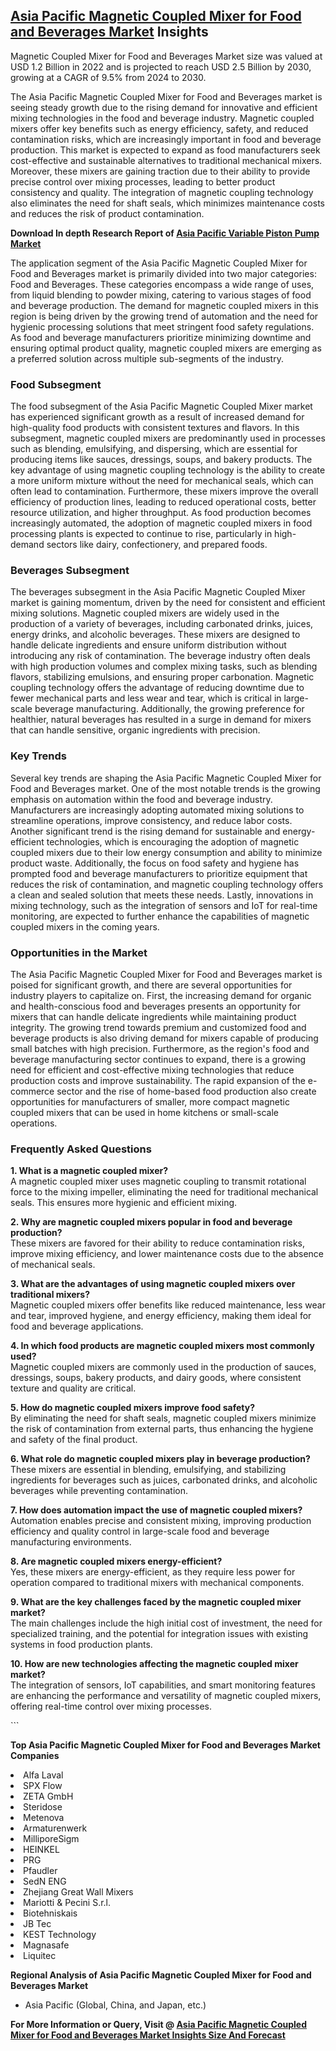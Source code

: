 <h2><a href="https://www.verifiedmarketreports.com/download-sample/?rid=441550&amp;utm_source=Github-Feb&amp;utm_medium=225" target="_blank">Asia Pacific Magnetic Coupled Mixer for Food and Beverages Market</a> Insights</h2><p>Magnetic Coupled Mixer for Food and Beverages Market size was valued at USD 1.2 Billion in 2022 and is projected to reach USD 2.5 Billion by 2030, growing at a CAGR of 9.5% from 2024 to 2030.</p><p><p>The Asia Pacific Magnetic Coupled Mixer for Food and Beverages market is seeing steady growth due to the rising demand for innovative and efficient mixing technologies in the food and beverage industry. Magnetic coupled mixers offer key benefits such as energy efficiency, safety, and reduced contamination risks, which are increasingly important in food and beverage production. This market is expected to expand as food manufacturers seek cost-effective and sustainable alternatives to traditional mechanical mixers. Moreover, these mixers are gaining traction due to their ability to provide precise control over mixing processes, leading to better product consistency and quality. The integration of magnetic coupling technology also eliminates the need for shaft seals, which minimizes maintenance costs and reduces the risk of product contamination. <strong><p><strong>Download In depth Research Report of <a href="https://www.verifiedmarketreports.com/download-sample/?rid=236118&amp;utm_source=Pulse-Dec&amp;utm_medium=225" target="_blank">Asia Pacific Variable Piston Pump Market</a></strong></p></strong></p> <p>The application segment of the Asia Pacific Magnetic Coupled Mixer for Food and Beverages market is primarily divided into two major categories: Food and Beverages. These categories encompass a wide range of uses, from liquid blending to powder mixing, catering to various stages of food and beverage production. The demand for magnetic coupled mixers in this region is being driven by the growing trend of automation and the need for hygienic processing solutions that meet stringent food safety regulations. As food and beverage manufacturers prioritize minimizing downtime and ensuring optimal product quality, magnetic coupled mixers are emerging as a preferred solution across multiple sub-segments of the industry.</p> <h3>Food Subsegment</h3> <p>The food subsegment of the Asia Pacific Magnetic Coupled Mixer market has experienced significant growth as a result of increased demand for high-quality food products with consistent textures and flavors. In this subsegment, magnetic coupled mixers are predominantly used in processes such as blending, emulsifying, and dispersing, which are essential for producing items like sauces, dressings, soups, and bakery products. The key advantage of using magnetic coupling technology is the ability to create a more uniform mixture without the need for mechanical seals, which can often lead to contamination. Furthermore, these mixers improve the overall efficiency of production lines, leading to reduced operational costs, better resource utilization, and higher throughput. As food production becomes increasingly automated, the adoption of magnetic coupled mixers in food processing plants is expected to continue to rise, particularly in high-demand sectors like dairy, confectionery, and prepared foods.</p> <h3>Beverages Subsegment</h3> <p>The beverages subsegment in the Asia Pacific Magnetic Coupled Mixer market is gaining momentum, driven by the need for consistent and efficient mixing solutions. Magnetic coupled mixers are widely used in the production of a variety of beverages, including carbonated drinks, juices, energy drinks, and alcoholic beverages. These mixers are designed to handle delicate ingredients and ensure uniform distribution without introducing any risk of contamination. The beverage industry often deals with high production volumes and complex mixing tasks, such as blending flavors, stabilizing emulsions, and ensuring proper carbonation. Magnetic coupling technology offers the advantage of reducing downtime due to fewer mechanical parts and less wear and tear, which is critical in large-scale beverage manufacturing. Additionally, the growing preference for healthier, natural beverages has resulted in a surge in demand for mixers that can handle sensitive, organic ingredients with precision.</p> <h3>Key Trends</h3> <p>Several key trends are shaping the Asia Pacific Magnetic Coupled Mixer for Food and Beverages market. One of the most notable trends is the growing emphasis on automation within the food and beverage industry. Manufacturers are increasingly adopting automated mixing solutions to streamline operations, improve consistency, and reduce labor costs. Another significant trend is the rising demand for sustainable and energy-efficient technologies, which is encouraging the adoption of magnetic coupled mixers due to their low energy consumption and ability to minimize product waste. Additionally, the focus on food safety and hygiene has prompted food and beverage manufacturers to prioritize equipment that reduces the risk of contamination, and magnetic coupling technology offers a clean and sealed solution that meets these needs. Lastly, innovations in mixing technology, such as the integration of sensors and IoT for real-time monitoring, are expected to further enhance the capabilities of magnetic coupled mixers in the coming years.</p> <h3>Opportunities in the Market</h3> <p>The Asia Pacific Magnetic Coupled Mixer for Food and Beverages market is poised for significant growth, and there are several opportunities for industry players to capitalize on. First, the increasing demand for organic and health-conscious food and beverages presents an opportunity for mixers that can handle delicate ingredients while maintaining product integrity. The growing trend towards premium and customized food and beverage products is also driving demand for mixers capable of producing small batches with high precision. Furthermore, as the region's food and beverage manufacturing sector continues to expand, there is a growing need for efficient and cost-effective mixing technologies that reduce production costs and improve sustainability. The rapid expansion of the e-commerce sector and the rise of home-based food production also create opportunities for manufacturers of smaller, more compact magnetic coupled mixers that can be used in home kitchens or small-scale operations.</p> <h3>Frequently Asked Questions</h3> <p><strong>1. What is a magnetic coupled mixer?</strong><br> A magnetic coupled mixer uses magnetic coupling to transmit rotational force to the mixing impeller, eliminating the need for traditional mechanical seals. This ensures more hygienic and efficient mixing.</p> <p><strong>2. Why are magnetic coupled mixers popular in food and beverage production?</strong><br> These mixers are favored for their ability to reduce contamination risks, improve mixing efficiency, and lower maintenance costs due to the absence of mechanical seals.</p> <p><strong>3. What are the advantages of using magnetic coupled mixers over traditional mixers?</strong><br> Magnetic coupled mixers offer benefits like reduced maintenance, less wear and tear, improved hygiene, and energy efficiency, making them ideal for food and beverage applications.</p> <p><strong>4. In which food products are magnetic coupled mixers most commonly used?</strong><br> Magnetic coupled mixers are commonly used in the production of sauces, dressings, soups, bakery products, and dairy goods, where consistent texture and quality are critical.</p> <p><strong>5. How do magnetic coupled mixers improve food safety?</strong><br> By eliminating the need for shaft seals, magnetic coupled mixers minimize the risk of contamination from external parts, thus enhancing the hygiene and safety of the final product.</p> <p><strong>6. What role do magnetic coupled mixers play in beverage production?</strong><br> These mixers are essential in blending, emulsifying, and stabilizing ingredients for beverages such as juices, carbonated drinks, and alcoholic beverages while preventing contamination.</p> <p><strong>7. How does automation impact the use of magnetic coupled mixers?</strong><br> Automation enables precise and consistent mixing, improving production efficiency and quality control in large-scale food and beverage manufacturing environments.</p> <p><strong>8. Are magnetic coupled mixers energy-efficient?</strong><br> Yes, these mixers are energy-efficient, as they require less power for operation compared to traditional mixers with mechanical components.</p> <p><strong>9. What are the key challenges faced by the magnetic coupled mixer market?</strong><br> The main challenges include the high initial cost of investment, the need for specialized training, and the potential for integration issues with existing systems in food production plants.</p> <p><strong>10. How are new technologies affecting the magnetic coupled mixer market?</strong><br> The integration of sensors, IoT capabilities, and smart monitoring features are enhancing the performance and versatility of magnetic coupled mixers, offering real-time control over mixing processes.</p> ```</p><p><strong>Top Asia Pacific Magnetic Coupled Mixer for Food and Beverages Market Companies</strong></p><div data-test-id=""><p><li>Alfa Laval</li><li> SPX Flow</li><li> ZETA GmbH</li><li> Steridose</li><li> Metenova</li><li> Armaturenwerk</li><li> MilliporeSigm</li><li> HEINKEL</li><li> PRG</li><li> Pfaudler</li><li> SedN ENG</li><li> Zhejiang Great Wall Mixers</li><li> Mariotti & Pecini S.r.l.</li><li> Biotehniskais</li><li> JB Tec</li><li> KEST Technology</li><li> Magnasafe</li><li> Liquitec</li></p><div><strong>Regional Analysis of&nbsp;Asia Pacific Magnetic Coupled Mixer for Food and Beverages Market</strong></div><ul><li dir="ltr"><p dir="ltr">Asia Pacific (Global, China, and Japan, etc.)</p></li></ul><p><strong>For More Information or Query, Visit @&nbsp;</strong><strong><a href="https://www.verifiedmarketreports.com/product/magnetic-coupled-mixer-for-food-and-beverages-market/?utm_source=Github-Feb&amp;utm_medium=225" target="_blank">Asia Pacific Magnetic Coupled Mixer for Food and Beverages Market Insights Size And Forecast</a></strong></p></div><h2>&nbsp;</h2><div data-test-id="">&nbsp;</div>
